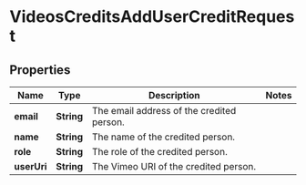 

# VideosCreditsAddUserCreditRequest


## Properties

| Name | Type | Description | Notes |
|------------ | ------------- | ------------- | -------------|
|**email** | **String** | The email address of the credited person. |  |
|**name** | **String** | The name of the credited person. |  |
|**role** | **String** | The role of the credited person. |  |
|**userUri** | **String** | The Vimeo URI of the credited person. |  |




